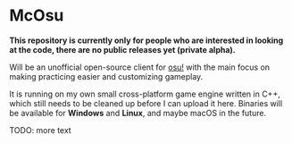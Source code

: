 # McOsu

**This repository is currently only for people who are interested in looking at the code, there are no public releases yet (private alpha).**

Will be an unofficial open-source client for [osu!](https://osu.ppy.sh) with the main focus on making practicing easier and customizing gameplay.

It is running on my own small cross-platform game engine written in C++, which still needs to be cleaned up before I can upload it here.
Binaries will be available for **Windows** and **Linux**, and maybe macOS in the future.

TODO: more text
